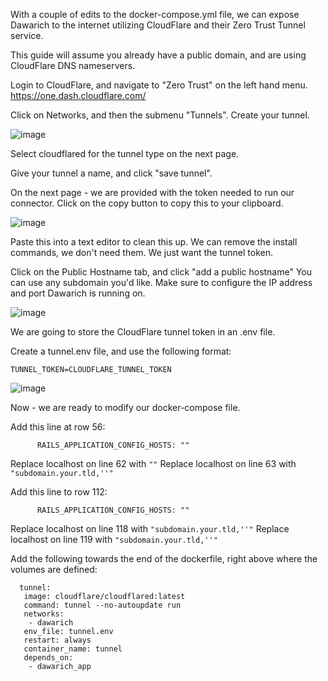 With a couple of edits to the docker-compose.yml file, we can expose Dawarich to the internet utilizing CloudFlare and their Zero Trust Tunnel service. 

This guide will assume you already have a public domain, and are using CloudFlare DNS nameservers.

Login to CloudFlare, and navigate to "Zero Trust" on the left hand menu. https://one.dash.cloudflare.com/

Click on Networks, and then the submenu "Tunnels".
Create your tunnel.

![image](https://github.com/user-attachments/assets/d763cc01-c489-495a-94cf-251a2f2e2e25)

Select cloudflared for the tunnel type on the next page. 

Give your tunnel a name, and click "save tunnel". 

On the next page - we are provided with the token needed to run our connector. Click on the copy button to copy this to your clipboard. 

![image](https://github.com/user-attachments/assets/66ae10a7-8142-4183-9e14-dec65672c674)

Paste this into a text editor to clean this up. We can remove the install commands, we don't need them. We just want the tunnel token. 

Click on the Public Hostname tab, and click "add a public hostname"
You can use any subdomain you'd like. Make sure to configure the IP address and port Dawarich is running on.

![image](https://github.com/user-attachments/assets/a960a1bd-986e-40ad-9fa9-165df5923560)


We are going to store the CloudFlare tunnel token in an .env file. 

Create a tunnel.env file, and use the following format:

```
TUNNEL_TOKEN=CLOUDFLARE_TUNNEL_TOKEN
```

![image](https://github.com/user-attachments/assets/d2ec3205-f2a5-45dc-b966-364f00f93efb)

Now - we are ready to modify our docker-compose file. 

Add this line at row 56:
```
      RAILS_APPLICATION_CONFIG_HOSTS: ""
```

Replace localhost on line 62 with ``` "" ```
Replace localhost on line 63 with ``` "subdomain.your.tld,''" ```

Add this line to row 112:
```
      RAILS_APPLICATION_CONFIG_HOSTS: ""
```

Replace localhost on line 118 with ``` "subdomain.your.tld,''" ```
Replace localhost on line 119 with ``` "subdomain.your.tld,''" ```


Add the following towards the end of the dockerfile, right above where the volumes are defined:

```
  tunnel:
   image: cloudflare/cloudflared:latest
   command: tunnel --no-autoupdate run
   networks: 
    - dawarich
   env_file: tunnel.env
   restart: always
   container_name: tunnel
   depends_on:
    - dawarich_app
```



